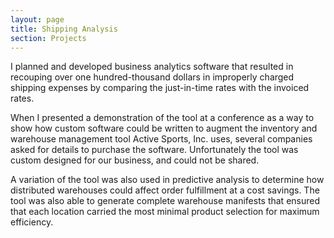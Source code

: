 ```yaml
---
layout: page
title: Shipping Analysis
section: Projects
---
```

I planned and developed business analytics software that resulted in recouping over one hundred-thousand dollars in improperly charged shipping expenses by comparing the just-in-time rates with the invoiced rates.

When I presented a demonstration of the tool at a conference as a way to show how custom software could be written to augment the inventory and warehouse management tool Active Sports, Inc. uses, several companies asked for details to purchase the software.  Unfortunately the tool was custom designed for our business, and could not be shared.

A variation of the tool was also used in predictive analysis to determine how distributed warehouses could affect order fulfillment at a cost savings. The tool was also able to generate complete warehouse manifests that ensured that each location carried the most minimal product selection for maximum efficiency.